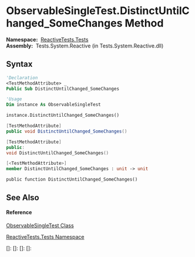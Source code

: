 # ObservableSingleTest.DistinctUntilChanged\_SomeChanges Method

**Namespace:**  [ReactiveTests.Tests](ReactiveTests.Tests\ReactiveTests.Tests.md)  
**Assembly:**  Tests.System.Reactive (in Tests.System.Reactive.dll)

## Syntax

```vb
'Declaration
<TestMethodAttribute> _
Public Sub DistinctUntilChanged_SomeChanges
```

```vb
'Usage
Dim instance As ObservableSingleTest

instance.DistinctUntilChanged_SomeChanges()
```

```csharp
[TestMethodAttribute]
public void DistinctUntilChanged_SomeChanges()
```

```c++
[TestMethodAttribute]
public:
void DistinctUntilChanged_SomeChanges()
```

```fsharp
[<TestMethodAttribute>]
member DistinctUntilChanged_SomeChanges : unit -> unit 
```

```jscript
public function DistinctUntilChanged_SomeChanges()
```

## See Also

#### Reference

[ObservableSingleTest Class](ObservableSingleTest\ObservableSingleTest.md)

[ReactiveTests.Tests Namespace](ReactiveTests.Tests\ReactiveTests.Tests.md)

[]: 
[]: 
[]: 
[]: 